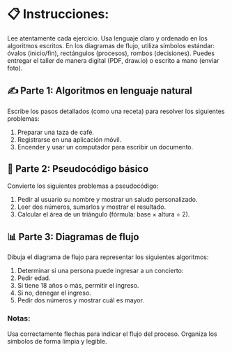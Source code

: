 # 📋 Instrucciones:
Lee atentamente cada ejercicio.
Usa lenguaje claro y ordenado en los algoritmos escritos.
En los diagramas de flujo, utiliza símbolos estándar: óvalos (inicio/fin), rectángulos (procesos), rombos (decisiones).
Puedes entregar el taller de manera digital (PDF, draw.io) o escrito a mano (enviar foto).


## ✍️ Parte 1: Algoritmos en lenguaje natural
 Escribe los pasos detallados (como una receta) para resolver los siguientes problemas:
1. Preparar una taza de café.
2. Registrarse en una aplicación móvil.
3. Encender y usar un computador para escribir un documento.



## 🧮 Parte 2: Pseudocódigo básico
 Convierte los siguientes problemas a pseudocódigo:

1. Pedir al usuario su nombre y mostrar un saludo personalizado.
2. Leer dos números, sumarlos y mostrar el resultado.
3. Calcular el área de un triángulo (fórmula: base × altura ÷ 2).
   

## 📊 Parte 3: Diagramas de flujo
 Dibuja el diagrama de flujo para representar los siguientes algoritmos:

1. Determinar si una persona puede ingresar a un concierto:
  1. Pedir edad.
  2. Si tiene 18 años o más, permitir el ingreso.
  3. Si no, denegar el ingreso.
2. Pedir dos números y mostrar cuál es mayor.

### Notas:

Usa correctamente flechas para indicar el flujo del proceso.
Organiza los símbolos de forma limpia y legible.

